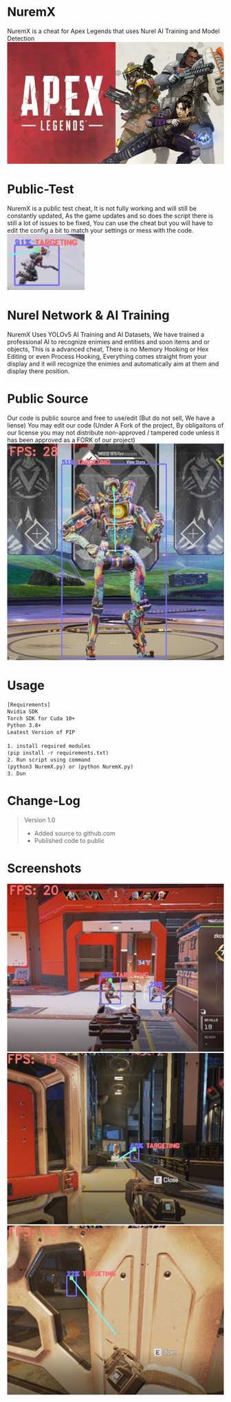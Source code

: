 # NuremX
NuremX is a cheat for Apex Legends that uses Nurel AI Training and Model Detection
![alt text](https://raw.githubusercontent.com/Zurek0x/NuremX/main/media/header.jpg)

# Public-Test
NuremX is a public test cheat, It is not fully working and will still be constantly updated, As the game updates and so does the script there is still a lot of issues to be fixed, You can use the cheat but you will have to edit the config a bit to match your settings or mess with the code.
![alt text](https://raw.githubusercontent.com/Zurek0x/NuremX/main/media/Screenshot_6.png)

# Nurel Network & AI Training
NuremX Uses YOLOv5 AI Training and AI Datasets, We have trained a professional AI to recognize enimies and entities and soon items and or objects, This is a advanced cheat, There is no Memory Hooking or Hex Editing or even Process Hooking, Everything comes straight from your display and it will recognize the enimies and automatically aim at them and display there position.

# Public Source
Our code is public source and free to use/edit (But do not sell, We have a liense) You may edit our code (Under A Fork of the project, By obligaitons of our license you may not distribute non-approved / tampered code unless it has been approved as a FORK of our project)
![alt text](https://raw.githubusercontent.com/Zurek0x/NuremX/main/media/Screenshot_5.png)

# Usage
```
[Requirements]
Nvidia SDK
Torch SDK for Cuda 10+
Python 3.8+
Leatest Version of PIP

1. install required modules
(pip install -r requirements.txt)
2. Run script using command
(python3 NuremX.py) or (python NuremX.py)
3. Dun
```

# Change-Log
> Version 1.0
> * Added source to github.com
> * Published code to public

# Screenshots
![alt text](https://raw.githubusercontent.com/Zurek0x/NuremX/main/media/Screenshot_7.png)
![alt text](https://raw.githubusercontent.com/Zurek0x/NuremX/main/media/Screenshot_8.png)
![alt text](https://raw.githubusercontent.com/Zurek0x/NuremX/main/media/Screenshot_9.png)